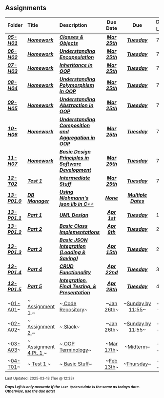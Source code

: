 ## Assignments

| Folder | Title | Description | Due Date | Due | Days Left<sup>*</sup> |
|:------|:------|:------|:-----:|:-----:|-----|
| ***<a href="https://github.com/rugbyprof/2143-Object-Oriented-Programming/tree/master/Assignments/05-H01">05-H01</a>*** | ***<a href="https://github.com/rugbyprof/2143-Object-Oriented-Programming/tree/master/Assignments/05-H01"> Homework </a>*** | ***<a href="https://github.com/rugbyprof/2143-Object-Oriented-Programming/tree/master/Assignments/05-H01"> Classes & Objects</a>*** | ***<a href="https://github.com/rugbyprof/2143-Object-Oriented-Programming/tree/master/Assignments/05-H01">Mar 25th</a>*** | ***<a href="https://github.com/rugbyprof/2143-Object-Oriented-Programming/tree/master/Assignments/05-H01">Tuesday</a>*** | 7 |
| ***<a href="https://github.com/rugbyprof/2143-Object-Oriented-Programming/tree/master/Assignments/06-H02">06-H02</a>*** | ***<a href="https://github.com/rugbyprof/2143-Object-Oriented-Programming/tree/master/Assignments/06-H02"> Homework </a>*** | ***<a href="https://github.com/rugbyprof/2143-Object-Oriented-Programming/tree/master/Assignments/06-H02"> Understanding Encapsulation</a>*** | ***<a href="https://github.com/rugbyprof/2143-Object-Oriented-Programming/tree/master/Assignments/06-H02">Mar 25th</a>*** | ***<a href="https://github.com/rugbyprof/2143-Object-Oriented-Programming/tree/master/Assignments/06-H02">Tuesday</a>*** | 7 |
| ***<a href="https://github.com/rugbyprof/2143-Object-Oriented-Programming/tree/master/Assignments/07-H03">07-H03</a>*** | ***<a href="https://github.com/rugbyprof/2143-Object-Oriented-Programming/tree/master/Assignments/07-H03"> Homework </a>*** | ***<a href="https://github.com/rugbyprof/2143-Object-Oriented-Programming/tree/master/Assignments/07-H03"> Inheritance in OOP</a>*** | ***<a href="https://github.com/rugbyprof/2143-Object-Oriented-Programming/tree/master/Assignments/07-H03">Mar 25th</a>*** | ***<a href="https://github.com/rugbyprof/2143-Object-Oriented-Programming/tree/master/Assignments/07-H03">Tuesday</a>*** | 7 |
| ***<a href="https://github.com/rugbyprof/2143-Object-Oriented-Programming/tree/master/Assignments/08-H04">08-H04</a>*** | ***<a href="https://github.com/rugbyprof/2143-Object-Oriented-Programming/tree/master/Assignments/08-H04"> Homework </a>*** | ***<a href="https://github.com/rugbyprof/2143-Object-Oriented-Programming/tree/master/Assignments/08-H04"> Understanding Polymorphism in OOP</a>*** | ***<a href="https://github.com/rugbyprof/2143-Object-Oriented-Programming/tree/master/Assignments/08-H04">Mar 25th</a>*** | ***<a href="https://github.com/rugbyprof/2143-Object-Oriented-Programming/tree/master/Assignments/08-H04">Tuesday</a>*** | 7 |
| ***<a href="https://github.com/rugbyprof/2143-Object-Oriented-Programming/tree/master/Assignments/09-H05">09-H05</a>*** | ***<a href="https://github.com/rugbyprof/2143-Object-Oriented-Programming/tree/master/Assignments/09-H05"> Homework </a>*** | ***<a href="https://github.com/rugbyprof/2143-Object-Oriented-Programming/tree/master/Assignments/09-H05"> Understanding Abstraction in OOP</a>*** | ***<a href="https://github.com/rugbyprof/2143-Object-Oriented-Programming/tree/master/Assignments/09-H05">Mar 25th</a>*** | ***<a href="https://github.com/rugbyprof/2143-Object-Oriented-Programming/tree/master/Assignments/09-H05">Tuesday</a>*** | 7 |
| ***<a href="https://github.com/rugbyprof/2143-Object-Oriented-Programming/tree/master/Assignments/10-H06">10-H06</a>*** | ***<a href="https://github.com/rugbyprof/2143-Object-Oriented-Programming/tree/master/Assignments/10-H06"> Homework </a>*** | ***<a href="https://github.com/rugbyprof/2143-Object-Oriented-Programming/tree/master/Assignments/10-H06"> Understanding Composition and Aggregation in OOP</a>*** | ***<a href="https://github.com/rugbyprof/2143-Object-Oriented-Programming/tree/master/Assignments/10-H06">Mar 25th</a>*** | ***<a href="https://github.com/rugbyprof/2143-Object-Oriented-Programming/tree/master/Assignments/10-H06">Tuesday</a>*** | 7 |
| ***<a href="https://github.com/rugbyprof/2143-Object-Oriented-Programming/tree/master/Assignments/11-H07">11-H07</a>*** | ***<a href="https://github.com/rugbyprof/2143-Object-Oriented-Programming/tree/master/Assignments/11-H07"> Homework </a>*** | ***<a href="https://github.com/rugbyprof/2143-Object-Oriented-Programming/tree/master/Assignments/11-H07"> Basic Design Principles in Software Development</a>*** | ***<a href="https://github.com/rugbyprof/2143-Object-Oriented-Programming/tree/master/Assignments/11-H07">Mar 25th</a>*** | ***<a href="https://github.com/rugbyprof/2143-Object-Oriented-Programming/tree/master/Assignments/11-H07">Tuesday</a>*** | 7 |
| ***<a href="https://github.com/rugbyprof/2143-Object-Oriented-Programming/tree/master/Assignments/12-T02">12-T02</a>*** | ***<a href="https://github.com/rugbyprof/2143-Object-Oriented-Programming/tree/master/Assignments/12-T02"> Test 1 </a>*** | ***<a href="https://github.com/rugbyprof/2143-Object-Oriented-Programming/tree/master/Assignments/12-T02"> Intermediate Stuff</a>*** | ***<a href="https://github.com/rugbyprof/2143-Object-Oriented-Programming/tree/master/Assignments/12-T02">Mar 25th</a>*** | ***<a href="https://github.com/rugbyprof/2143-Object-Oriented-Programming/tree/master/Assignments/12-T02">Tuesday</a>*** | 7 |
| ***<a href="https://github.com/rugbyprof/2143-Object-Oriented-Programming/tree/master/Assignments/13-P01.0">13-P01.0</a>*** | ***<a href="https://github.com/rugbyprof/2143-Object-Oriented-Programming/tree/master/Assignments/13-P01.0"> DB Manager </a>*** | ***<a href="https://github.com/rugbyprof/2143-Object-Oriented-Programming/tree/master/Assignments/13-P01.0"> Using Nlohmann's json lib in C++</a>*** | ***<a href="https://github.com/rugbyprof/2143-Object-Oriented-Programming/tree/master/Assignments/13-P01.0">None</a>*** | ***<a href="https://github.com/rugbyprof/2143-Object-Oriented-Programming/tree/master/Assignments/13-P01.0"> Multiple Dates</a>*** |  |
| ***<a href="https://github.com/rugbyprof/2143-Object-Oriented-Programming/tree/master/Assignments/13-P01.1">13-P01.1</a>*** | ***<a href="https://github.com/rugbyprof/2143-Object-Oriented-Programming/tree/master/Assignments/13-P01.1"> Part 1 </a>*** | ***<a href="https://github.com/rugbyprof/2143-Object-Oriented-Programming/tree/master/Assignments/13-P01.1"> UML Design</a>*** | ***<a href="https://github.com/rugbyprof/2143-Object-Oriented-Programming/tree/master/Assignments/13-P01.1">Apr 1st</a>*** | ***<a href="https://github.com/rugbyprof/2143-Object-Oriented-Programming/tree/master/Assignments/13-P01.1">Tuesday</a>*** | 14 |
| ***<a href="https://github.com/rugbyprof/2143-Object-Oriented-Programming/tree/master/Assignments/13-P01.2">13-P01.2</a>*** | ***<a href="https://github.com/rugbyprof/2143-Object-Oriented-Programming/tree/master/Assignments/13-P01.2"> Part 2 </a>*** | ***<a href="https://github.com/rugbyprof/2143-Object-Oriented-Programming/tree/master/Assignments/13-P01.2"> Basic Class Implementations</a>*** | ***<a href="https://github.com/rugbyprof/2143-Object-Oriented-Programming/tree/master/Assignments/13-P01.2">Apr 8th</a>*** | ***<a href="https://github.com/rugbyprof/2143-Object-Oriented-Programming/tree/master/Assignments/13-P01.2">Tuesday</a>*** | 21 |
| ***<a href="https://github.com/rugbyprof/2143-Object-Oriented-Programming/tree/master/Assignments/13-P01.3">13-P01.3</a>*** | ***<a href="https://github.com/rugbyprof/2143-Object-Oriented-Programming/tree/master/Assignments/13-P01.3"> Part 3 </a>*** | ***<a href="https://github.com/rugbyprof/2143-Object-Oriented-Programming/tree/master/Assignments/13-P01.3"> Basic JSON Integration (Loading & Saving)</a>*** | ***<a href="https://github.com/rugbyprof/2143-Object-Oriented-Programming/tree/master/Assignments/13-P01.3">Apr 15th</a>*** | ***<a href="https://github.com/rugbyprof/2143-Object-Oriented-Programming/tree/master/Assignments/13-P01.3">Tuesday</a>*** | 28 |
| ***<a href="https://github.com/rugbyprof/2143-Object-Oriented-Programming/tree/master/Assignments/13-P01.4">13-P01.4</a>*** | ***<a href="https://github.com/rugbyprof/2143-Object-Oriented-Programming/tree/master/Assignments/13-P01.4"> Part 4 </a>*** | ***<a href="https://github.com/rugbyprof/2143-Object-Oriented-Programming/tree/master/Assignments/13-P01.4"> CRUD Functionality</a>*** | ***<a href="https://github.com/rugbyprof/2143-Object-Oriented-Programming/tree/master/Assignments/13-P01.4">Apr 22nd</a>*** | ***<a href="https://github.com/rugbyprof/2143-Object-Oriented-Programming/tree/master/Assignments/13-P01.4">Tuesday</a>*** | 35 |
| ***<a href="https://github.com/rugbyprof/2143-Object-Oriented-Programming/tree/master/Assignments/13-P01.5">13-P01.5</a>*** | ***<a href="https://github.com/rugbyprof/2143-Object-Oriented-Programming/tree/master/Assignments/13-P01.5"> Part 5 </a>*** | ***<a href="https://github.com/rugbyprof/2143-Object-Oriented-Programming/tree/master/Assignments/13-P01.5"> Integration, Final Testing, & Presentation</a>*** | ***<a href="https://github.com/rugbyprof/2143-Object-Oriented-Programming/tree/master/Assignments/13-P01.5">Apr 29th</a>*** | ***<a href="https://github.com/rugbyprof/2143-Object-Oriented-Programming/tree/master/Assignments/13-P01.5">Tuesday</a>*** | 42 |
| ~<a href="https://github.com/rugbyprof/2143-Object-Oriented-Programming/tree/master/Assignments/01-A01">01-A01</a>~ | ~<a href="https://github.com/rugbyprof/2143-Object-Oriented-Programming/tree/master/Assignments/01-A01"> Assignment 1 </a>~ | ~<a href="https://github.com/rugbyprof/2143-Object-Oriented-Programming/tree/master/Assignments/01-A01"> Code Repository</a>~ | ~<a href="https://github.com/rugbyprof/2143-Object-Oriented-Programming/tree/master/Assignments/01-A01">Jan 26th</a>~ | ~<a href="https://github.com/rugbyprof/2143-Object-Oriented-Programming/tree/master/Assignments/01-A01">Sunday by 11:55</a>~ | ---- |
| ~<a href="https://github.com/rugbyprof/2143-Object-Oriented-Programming/tree/master/Assignments/02-A02">02-A02</a>~ | ~<a href="https://github.com/rugbyprof/2143-Object-Oriented-Programming/tree/master/Assignments/02-A02"> Assignment 2 </a>~ | ~<a href="https://github.com/rugbyprof/2143-Object-Oriented-Programming/tree/master/Assignments/02-A02"> Slack</a>~ | ~<a href="https://github.com/rugbyprof/2143-Object-Oriented-Programming/tree/master/Assignments/02-A02">Jan 26th</a>~ | ~<a href="https://github.com/rugbyprof/2143-Object-Oriented-Programming/tree/master/Assignments/02-A02">Sunday by 11:55</a>~ | ---- |
| ~<a href="https://github.com/rugbyprof/2143-Object-Oriented-Programming/tree/master/Assignments/03-A03">03-A03</a>~ | ~<a href="https://github.com/rugbyprof/2143-Object-Oriented-Programming/tree/master/Assignments/03-A03"> Assignment 4 Pt. 1 </a>~ | ~<a href="https://github.com/rugbyprof/2143-Object-Oriented-Programming/tree/master/Assignments/03-A03"> OOP Terminology</a>~ | ~<a href="https://github.com/rugbyprof/2143-Object-Oriented-Programming/tree/master/Assignments/03-A03">Mar 17th</a>~ | ~<a href="https://github.com/rugbyprof/2143-Object-Oriented-Programming/tree/master/Assignments/03-A03">Midterm</a>~ | ---- |
| ~<a href="https://github.com/rugbyprof/2143-Object-Oriented-Programming/tree/master/Assignments/04-T01">04-T01</a>~ | ~<a href="https://github.com/rugbyprof/2143-Object-Oriented-Programming/tree/master/Assignments/04-T01"> Test 1 </a>~ | ~<a href="https://github.com/rugbyprof/2143-Object-Oriented-Programming/tree/master/Assignments/04-T01"> Basic Stuff</a>~ | ~<a href="https://github.com/rugbyprof/2143-Object-Oriented-Programming/tree/master/Assignments/04-T01">Feb 13th</a>~ | ~<a href="https://github.com/rugbyprof/2143-Object-Oriented-Programming/tree/master/Assignments/04-T01">Thursday</a>~ | ---- |

<sup>Last Updated: 2025-03-18 (Tue @ 12:33)</sup> 

<sup>***Days Left is only accurate if the `Last Updated` date is the same as todays date. Otherwise, use the due date!***</sup> 
